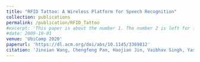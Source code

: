 ```yaml
---
title: "RFID Tattoo: A Wireless Platform for Speech Recognition"
collection: publications
permalink: /publication/RFID_Tattoo
#excerpt: 'This paper is about the number 1. The number 2 is left for future work.'
#date: 2009-10-01
venue: 'UbiComp 2020'
paperurl: 'https://dl.acm.org/doi/abs/10.1145/3369812'
citation: 'Jinxian Wang, Chengfeng Pan, Haojian Jin, Vaibhav Singh, Yash Jain, Jason I Jong, Carmel Majidi, Swarun Kumar. (2020). &quot;RFID Tattoo: A Wireless Platform for Speech Recognition.&quot; <i>UbiComp 2020</i>. 1(1).'
---
```


